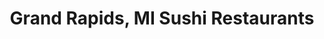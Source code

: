 ---
layout: city
title: Grand Rapids, MI Sushi Restaurants
permalink: /michigan/grand-rapids/
stateAbbr: MI
stateName: Michigan
cityName: Grand Rapids
---